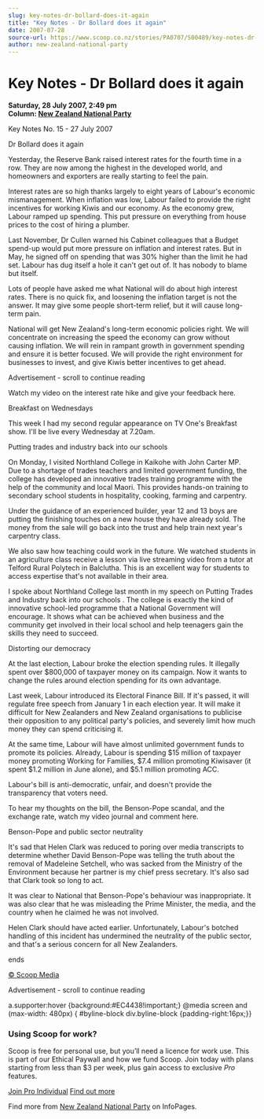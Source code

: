 ```yaml
---
slug: key-notes-dr-bollard-does-it-again
title: "Key Notes - Dr Bollard does it again"
date: 2007-07-28
source-url: https://www.scoop.co.nz/stories/PA0707/S00489/key-notes-dr-bollard-does-it-again.htm
author: new-zealand-national-party
---
```

Key Notes - Dr Bollard does it again
====================================

**Saturday, 28 July 2007, 2:49 pm**  
**Column: [New Zealand National Party](https://info.scoop.co.nz/New_Zealand_National_Party)**

  
Key Notes No. 15 - 27 July 2007

Dr Bollard does it again

Yesterday, the Reserve Bank raised interest rates for the fourth time in a row. They are now among the highest in the developed world, and homeowners and exporters are really starting to feel the pain.

Interest rates are so high thanks largely to eight years of Labour's economic mismanagement. When inflation was low, Labour failed to provide the right incentives for working Kiwis and our economy. As the economy grew, Labour ramped up spending. This put pressure on everything from house prices to the cost of hiring a plumber.

Last November, Dr Cullen warned his Cabinet colleagues that a Budget spend-up would put more pressure on inflation and interest rates. But in May, he signed off on spending that was 30% higher than the limit he had set. Labour has dug itself a hole it can't get out of. It has nobody to blame but itself.

Lots of people have asked me what National will do about high interest rates. There is no quick fix, and loosening the inflation target is not the answer. It may give some people short-term relief, but it will cause long-term pain.

National will get New Zealand's long-term economic policies right. We will concentrate on increasing the speed the economy can grow without causing inflation. We will rein in rampant growth in government spending and ensure it is better focused. We will provide the right environment for businesses to invest, and give Kiwis better incentives to get ahead.

Advertisement - scroll to continue reading





Watch my video on the interest rate hike and give your feedback here.

Breakfast on Wednesdays

This week I had my second regular appearance on TV One's Breakfast show. I'll be live every Wednesday at 7.20am.

Putting trades and industry back into our schools

On Monday, I visited Northland College in Kaikohe with John Carter MP. Due to a shortage of trades teachers and limited government funding, the college has developed an innovative trades training programme with the help of the community and local Maori. This provides hands-on training to secondary school students in hospitality, cooking, farming and carpentry.

Under the guidance of an experienced builder, year 12 and 13 boys are putting the finishing touches on a new house they have already sold. The money from the sale will go back into the trust and help train next year's carpentry class.

We also saw how teaching could work in the future. We watched students in an agriculture class receive a lesson via live streaming video from a tutor at Telford Rural Polytech in Balclutha. This is an excellent way for students to access expertise that's not available in their area.

I spoke about Northland College last month in my speech on Putting Trades and Industry back into our schools . The college is exactly the kind of innovative school-led programme that a National Government will encourage. It shows what can be achieved when business and the community get involved in their local school and help teenagers gain the skills they need to succeed.

Distorting our democracy

At the last election, Labour broke the election spending rules. It illegally spent over $800,000 of taxpayer money on its campaign. Now it wants to change the rules around election spending for its own advantage.

Last week, Labour introduced its Electoral Finance Bill. If it's passed, it will regulate free speech from January 1 in each election year. It will make it difficult for New Zealanders and New Zealand organisations to publicise their opposition to any political party's policies, and severely limit how much money they can spend criticising it.

At the same time, Labour will have almost unlimited government funds to promote its policies. Already, Labour is spending $15 million of taxpayer money promoting Working for Families, $7.4 million promoting Kiwisaver (it spent $1.2 million in June alone), and $5.1 million promoting ACC.

Labour's bill is anti-democratic, unfair, and doesn't provide the transparency that voters need.

To hear my thoughts on the bill, the Benson-Pope scandal, and the exchange rate, watch my video journal and comment here.

Benson-Pope and public sector neutrality

It's sad that Helen Clark was reduced to poring over media transcripts to determine whether David Benson-Pope was telling the truth about the removal of Madeleine Setchell, who was sacked from the Ministry of the Environment because her partner is my chief press secretary. It's also sad that Clark took so long to act.

It was clear to National that Benson-Pope's behaviour was inappropriate. It was also clear that he was misleading the Prime Minister, the media, and the country when he claimed he was not involved.

Helen Clark should have acted earlier. Unfortunately, Labour's botched handling of this incident has undermined the neutrality of the public sector, and that's a serious concern for all New Zealanders.

ends

  

[© Scoop Media](http://www.scoop.co.nz/about/terms.html)  

Advertisement - scroll to continue reading



a.supporter:hover {background:#EC4438!important;} @media screen and (max-width: 480px) { #byline-block div.byline-block {padding-right:16px;}}

### Using Scoop for work?

Scoop is free for personal use, but you’ll need a licence for work use. This is part of our Ethical Paywall and how we fund Scoop. Join today with plans starting from less than $3 per week, plus gain access to exclusive _Pro_ features.  
  
[Join Pro Individual](https://pro.scoop.co.nz/Individual/?from=ProIn24) [Find out more](https://pro.scoop.co.nz/using-scoop-for-work/?from=ProIn24)

Find more from [New Zealand National Party](https://info.scoop.co.nz/New_Zealand_National_Party) on InfoPages.